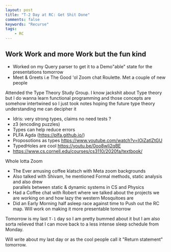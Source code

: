 ```yaml
---
layout: post
title: "T-2 Day at RC: Get Shit Done"
comments: false
keywords: "Recurse"
tags:
    - RC
---
```


## Work Work and more Work but the fun kind

- Worked on my Query parser to get it to a Demo"able" state for the presentations tomorrow
- Meet & Greets i.e The Good 'ol Zoom chat Roulette. Met a couple of new people

Attended the Type Theory Study Group. I know jackshit about Type theory but I do wanna learn functional programming and those concepts are somehow intertwined so I just took notes hoping the future type theory understanding me can decipher it                                                                                                                                                            
- Idris: very strong types, claims no need tests ?      
- z3 (encoding puzzles)       
- Types can help reduce errors
- PLFA Agda (<https://plfa.github.io/>) 
- Proposotions as types <https://www.youtube.com/watch?v=IOiZatlZtGU>
- TypedHoles are cool <https://youtu.be/0oo8wIi2qBE>
- <https://www.cs.cornell.edu/courses/cs3110/2020fa/textbook/>

Whole lotta Zoom 

- The Ever amusing coffee klatsch with Meta zoom backgrounds
- Also talked with Shivam, he mentioned Formal methods, static analysis and also drew                                           
parallels between static & dynamic systems in CS and Physics
- Had a Coffee chat with Robert where we talked about the projects we are working on and how lazy the western Mosquitoes are
- Did an Early Morning half asleep race against time to Push out the RC map. Will work on making it more presentable tomorrow 

Tomorrow is my last `T-1` day so I am pretty bummed about it but I am also sorta relieved that I can move back to a less intense sleep schedule from Monday.

Will write about my last day or as the cool people call it "Return statement" tomorrow.
